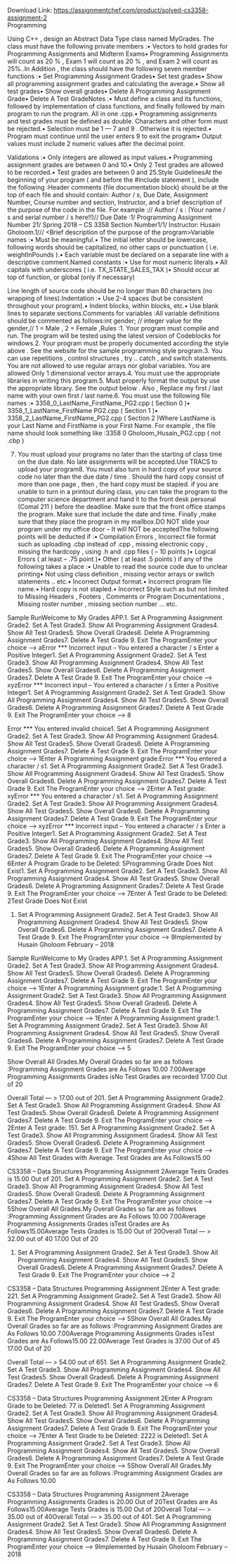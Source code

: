 Download Link: https://assignmentchef.com/product/solved-cs3358-assignment-2
<br>
Programming

Using C++ , design an Abstract Data Type class named MyGrades. The class must have the following private members :• Vectors to hold grades for Programming Assignments and Midterm Exams• Programming Assignments will count as 20 % , Exam 1 will count as 20 % , and Exam 2 will count as 25%..In Addition , the class should have the following seven member functions :• Set Programming Assignment Grades• Set test grades• Show all programming assignment grades and calculating the average.• Show all test grades• Show overall grades• Delete A Programming Assignment Grade• Delete A Test GradeNotes :• Must define a class and its functions, followed by implementation of class functions, and finally followed by main program to run the program. All in one .cpp.• Programming assignments and test grades must be defined as double. Characters and other form must be rejected.• Selection must be 1 — 7 and 9 . Otherwise it is rejected.• Program must continue until the user enters 9 to exit the program• Output values must include 2 numeric values after the decimal point.

Validations :• Only integers are allowed as input values.• Programming assignment grades are between 0 and 10.• Only 2 Test grades are allowed to be recorded.• Test grades are between 0 and 25.Style GuidelinesAt the beginning of your program ( and before the #include statement ), include the following :Header comments (file documentation block) should be at the top of each file and should contain: Author / s, Due Date, Assignment Number, Course number and section, Instructor, and a brief description of the purpose of the code in the file. For example :// Author / s : (Your name / s and serial number / s here!!)// Due Date :1/ Programming Assignment Number 21/ Spring 2018 – CS 3358 Section Number1/1/ Instructor: Husain Gholoom.1/// &lt;Brief description of the purpose of the program&gt;Variable names :• Must be meaningful.• The initial letter should be lowercase, following words should be capitalized, no other caps or punctuation ( i.e. weightInPounds ).• Each variable must be declared on a separate line with a descriptive comment.Named constants :• Use for most numeric literals.• All capitals with underscores ( i.e. TX_STATE_SALES_TAX )• Should occur at top of function, or global (only if necessary)

Line length of source code should be no longer than 80 characters (no wrapping of lines).Indentation :• Use 2-4 spaces (but be consistent throughout your program).• Indent blocks, within blocks, etc.• Use blank lines to separate sections.Comments for variables :All variable definitions should be commented as follows:int gender; // integer value for the gender,// 1 = Male , 2 = Female ,Rules :1. Your program must compile and run. The program will be tested using the latest version of Codeblocks for windows.2. Your program must be properly documented according the style above . See the website for the sample programming style program.3. You can use repetitions , control structures , try .. catch , and switch statements. You are not allowed to use regular arrays nor global variables. You are allowed Only 1 dimensional vector arrays.4. You must use the appropriate libraries in writing this program.5. Must properly format the output by use the appropriate library. See the output below . Also , Replace my first / last name with your own first / last name.6. You must use the following file names :• 3358_0_LastName_FirstName_PG2.cpp ( Section 0 )• 3358_1_LastName_FirstName PG2.cpp ( Section 1 )• 3358_2_LastName_FirstName_PG2.cpp ( Section 2 )Where LastName is your Last Name and FirstName is your First Name. For example , the file name should look something like :3358 0 Gholoom_Husain_PG2.cpp ( not .cbp )

7. You must upload your programs no later than the starting of class time on the due date. No late assignments will be accepted.Use TRACS to upload your program8. You must also turn in hard copy of your source code no later than the due date / time . Should the hard copy consist of more than one page , then , the hard copy must be stapled. if you are unable to turn in a printout during class, you can take the program to the computer science department and hand it to the front desk personal (Comal 211 ) before the deadline. Make sure that the front office stamps the program. Make sure that include the date and time. Finally ,make sure that they place the program in my mailbox.DO NOT slide your program under my office door – It will NOT be acceptedThe following points will be deducted if :• Compilation Errors , Incorrect file format such as uploading .cbp instead of .cpp , missing electronic copy , missing the hardcopy , using .h and .cpp files ( – 10 points )• Logical Errors ( at least – .75 point )• Other ( at least .5 points ) if any of the following takes a place :• Unable to read the source code due to unclear printing• Not using class definition , missing vector arrays or switch statements .. etc.• Incorrect Output format.• Incorrect program file name.• Hard copy is not stapled.• Incorrect Style such as but not limited to Missing Headers , Footers , Comments or Program Documentations , Missing roster number , missing section number … etc.

Sample RunWelcome to My Grades APP.1. Set A Programming Assignment Grade2. Set A Test Grade3. Show All Programming Assignment Grades4. Show All Test Grades5. Show Overall Grades6. Delete A Programming Assignment Grades7. Delete A Test Grade 9. Exit The ProgramEnter your choice —&gt; aError *** Incorrect input – You entered a character / s Enter a Positive Integer1. Set A Programming Assignment Grade2. Set A Test Grade3. Show All Programming Assignment Grades4. Show All Test Grades5. Show Overall Grades6. Delete A Programming Assignment Grades7. Delete A Test Grade 9. Exit The ProgramEnter your choice —&gt; xyzError *** Incorrect input – You entered a character / s Enter a Positive Integer1. Set A Programming Assignment Grade2. Set A Test Grade3. Show All Programming Assignment Grades4. Show All Test Grades5. Show Overall Grades6. Delete A Programming Assignment Grades7. Delete A Test Grade 9. Exit The ProgramEnter your choice —&gt; 8

Error *** You entered invalid choice1. Set A Programming Assignment Grade2. Set A Test Grade3. Show All Programming Assignment Grades4. Show All Test Grades5. Show Overall Grades6. Delete A Programming Assignment Grades7. Delete A Test Grade 9. Exit The ProgramEnter your choice —&gt; 1Enter A Programming Assignment grade:Error *** You entered a character / s1. Set A Programming Assignment Grade2. Set A Test Grade3. Show All Programming Assignment Grades4. Show All Test Grades5. Show Overall Grades6. Delete A Programming Assignment Grades7. Delete A Test Grade 9. Exit The ProgramEnter your choice —&gt; 2Enter A Test grade: xyError *** You entered a character / s1. Set A Programming Assignment Grade2. Set A Test Grade3. Show All Programming Assignment Grades4. Show All Test Grades5. Show Overall Grades6. Delete A Programming Assignment Grades7. Delete A Test Grade 9. Exit The ProgramEnter your choice —&gt; xyzError *** Incorrect input – You entered a character / s Enter a Positive Integer1. Set A Programming Assignment Grade2. Set A Test Grade3. Show All Programming Assignment Grades4. Show All Test Grades5. Show Overall Grades6. Delete A Programming Assignment Grades7. Delete A Test Grade 9. Exit The ProgramEnter your choice —&gt; 6Enter A Program Grade to be Deleted: 5Programming Grade Does Not Exist1. Set A Programming Assignment Grade2. Set A Test Grade3. Show All Programming Assignment Grades4. Show All Test Grades5. Show Overall Grades6. Delete A Programming Assignment Grades7. Delete A Test Grade 9. Exit The ProgramEnter your choice —&gt; 7Enter A Test Grade to be Deleted: 2Test Grade Does Not Exist

1. Set A Programming Assignment Grade2. Set A Test Grade3. Show All Programming Assignment Grades4. Show All Test Grades5. Show Overall Grades6. Delete A Programming Assignment Grades7. Delete A Test Grade 9. Exit The ProgramEnter your choice —&gt; 9Implemented by Husain Gholoom February – 2018

Sample RunWelcome to My Grades APP.1. Set A Programming Assignment Grade2. Set A Test Grade3. Show All Programming Assignment Grades4. Show All Test Grades5. Show Overall Grades6. Delete A Programming Assignment Grades7. Delete A Test Grade 9. Exit The ProgramEnter your choice —&gt; 1Enter A Programming Assignment grade:1. Set A Programming Assignment Grade2. Set A Test Grade3. Show All Programming Assignment Grades4. Show All Test Grades5. Show Overall Grades6. Delete A Programming Assignment Grades7. Delete A Test Grade 9. Exit The ProgramEnter your choice —&gt; 1Enter A Programming Assignment grade:1. Set A Programming Assignment Grade2. Set A Test Grade3. Show All Programming Assignment Grades4. Show All Test Grades5. Show Overall Grades6. Delete A Programming Assignment Grades7. Delete A Test Grade 9. Exit The ProgramEnter your choice —&gt; 5

Show Overall All Grades.My Overall Grades so far are as follows :Programming Assignment Grades are As Follows 10.00 7.00Average Programming Assignments Grades isNo Test Grades are recorded 17.00 Out of 20

Overall Total — &gt; 17.00 out of 201. Set A Programming Assignment Grade2. Set A Test Grade3. Show All Programming Assignment Grades4. Show All Test Grades5. Show Overall Grades6. Delete A Programming Assignment Grades7. Delete A Test Grade 9. Exit The ProgramEnter your choice —&gt; 2Enter A Test grade: 151. Set A Programming Assignment Grade2. Set A Test Grade3. Show All Programming Assignment Grades4. Show All Test Grades5. Show Overall Grades6. Delete A Programming Assignment Grades7. Delete A Test Grade 9. Exit The ProgramEnter your choice —&gt; 4Show All Test Grades with Average. Test Grades are As Follows15.00

CS3358 – Data Structures Programming Assignment 2Average Tests Grades is 15.00 Out of 201. Set A Programming Assignment Grade2. Set A Test Grade3. Show All Programming Assignment Grades4. Show All Test Grades5. Show Overall Grades6. Delete A Programming Assignment Grades7. Delete A Test Grade 9. Exit The ProgramEnter your choice —&gt; 5Show Overall All Grades.My Overall Grades so far are as follows :Programming Assignment Grades are As Follows 10.00 7.00Average Programming Assignments Grades isTest Grades are As Follows15.00Average Tests Grades is 15.00 Out of 20Overall Total — &gt; 32.00 out of 40 17.00 Out of 20

1. Set A Programming Assignment Grade2. Set A Test Grade3. Show All Programming Assignment Grades4. Show All Test Grades5. Show Overall Grades6. Delete A Programming Assignment Grades7. Delete A Test Grade 9. Exit The ProgramEnter your choice —&gt; 2

CS3358 – Data Structures Programming Assignment 2Enter A Test grade: 221. Set A Programming Assignment Grade2. Set A Test Grade3. Show All Programming Assignment Grades4. Show All Test Grades5. Show Overall Grades6. Delete A Programming Assignment Grades7. Delete A Test Grade 9. Exit The ProgramEnter your choice —&gt; 5Show Overall All Grades.My Overall Grades so far are as follows :Programming Assignment Grades are As Follows 10.00 7.00Average Programming Assignments Grades isTest Grades are As Follows15.00 22.00Average Test Grades is 37.00 Out of 45 17.00 Out of 20

Overall Total — &gt; 54.00 out of 651. Set A Programming Assignment Grade2. Set A Test Grade3. Show All Programming Assignment Grades4. Show All Test Grades5. Show Overall Grades6. Delete A Programming Assignment Grades7. Delete A Test Grade 9. Exit The ProgramEnter your choice —&gt; 6

CS3358 – Data Structures Programming Assignment 2Enter A Program Grade to be Deleted: 77 is Deleted1. Set A Programming Assignment Grade2. Set A Test Grade3. Show All Programming Assignment Grades4. Show All Test Grades5. Show Overall Grades6. Delete A Programming Assignment Grades7. Delete A Test Grade 9. Exit The ProgramEnter your choice —&gt; 7Enter A Test Grade to be Deleted: 2222 is Deleted1. Set A Programming Assignment Grade2. Set A Test Grade3. Show All Programming Assignment Grades4. Show All Test Grades5. Show Overall Grades6. Delete A Programming Assignment Grades7. Delete A Test Grade 9. Exit The ProgramEnter your choice —&gt; 5Show Overall All Grades.My Overall Grades so far are as follows :Programming Assignment Grades are As Follows 10.00

CS3358 – Data Structures Programming Assignment 2Average Programming Assignments Grades is 20.00 Out of 20Test Grades are As Follows15.00Average Tests Grades is 15.00 Out of 20Overall Total — &gt; 35.00 out of 40Overall Total — &gt; 35.00 out of 401. Set A Programming Assignment Grade2. Set A Test Grade3. Show All Programming Assignment Grades4. Show All Test Grades5. Show Overall Grades6. Delete A Programming Assignment Grades7. Delete A Test Grade 9. Exit The ProgramEnter your choice —&gt; 9Implemented by Husain Gholoom February – 2018